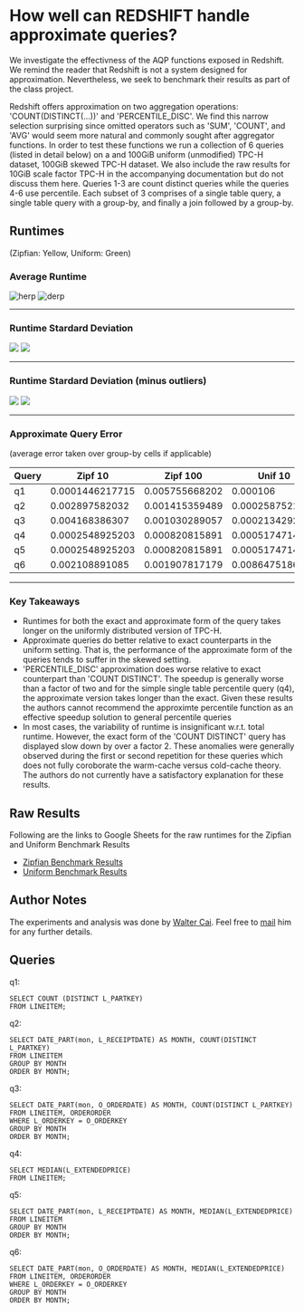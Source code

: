 # How well can REDSHIFT handle approximate queries?

We investigate the effectivness of the AQP functions exposed in Redshift. We remind the reader that Redshift is not a system designed for approximation. Nevertheless, we seek to benchmark their results as part of the class project.

Redshift offers approximation on two aggregation operations: 'COUNT(DISTINCT(...))' and 'PERCENTILE_DISC'. We find this narrow selection surprising since omitted operators such as 'SUM', 'COUNT', and 'AVG' would seem more natural and commonly sought after aggregator functions. In order to test these functions we run a collection of 6 queries (listed in detail below) on a and 100GiB uniform (unmodified) TPC-H dataset, 100GiB skewed TPC-H dataset. We also include the raw results for 10GiB scale factor TPC-H in the accompanying documentation but do not discuss them here. Queries 1-3 are count distinct queries while the queries 4-6 use  percentile. Each subset of 3 comprises of a single table query, a single table query with a group-by, and finally a join followed by a group-by.

## Runtimes
(Zipfian: Yellow, Uniform: Green)
### Average Runtime

![herp][zipf100-avg] ![derp][unif100-avg]

***
### Runtime Stardard Deviation

![][zipf100-std] ![][unif100-std]

***
### Runtime Stardard Deviation (minus outliers)

![][zipf100-std-outliers] ![][unif100-std-outliers]

***
### Approximate Query Error
(average error taken over group-by cells if applicable)

|Query | Zipf 10         | Zipf 100       | Unif 10         | Unif 100        |
| -----| --------------- | -------------- | --------------- | --------------- |
| q1   | 0.0001446217715 | 0.005755668202 | 0.000106        | 0.00537945      |
| q2   | 0.002897582032  | 0.001415359489 | 0.0002587521649 | 0.003686796976  |
| q3   | 0.004168386307  | 0.001030289057 | 0.0002134292575 | 0.00421623532   |
| q4   | 0.0002548925203 | 0.000820815891 | 0.000517471471  | 0.0006265493476 |
| q5   | 0.0002548925203 | 0.000820815891 | 0.000517471471  | 0.0006265493476 |
| q6   | 0.002108891085  | 0.001907817179 | 0.008647518662  | 0.008351887156  |

***
### Key Takeaways
* Runtimes for both the exact and approximate form of the query takes longer on the uniformly distributed version of TPC-H.
* Approximate queries do better relative to exact counterparts in the uniform setting. That is, the performance of the approximate form of the queries tends to suffer in the skewed setting.
* 'PERCENTILE_DISC' approximation does worse relative to exact counterpart than 'COUNT DISTINCT'. The speedup is generally worse than a factor of two and for the simple single table percentile query (q4), the approximate version takes longer than the exact. Given these results the authors cannot recommend the approximte percentile function as an effective speedup solution to general percentile queries
* In most cases, the variability of runtime is insignificant w.r.t. total runtime. However, the exact form of the 'COUNT DISTINCT' query has displayed slow down by over a factor 2. These anomalies were generally observed during the first or second repetition for these queries which does not fully coroborate the warm-cache versus cold-cache theory. The authors do not currently have a satisfactory explanation for these results.

## Raw Results
Following are the links to Google Sheets for the raw runtimes for the Zipfian and Uniform Benchmark Results

* [Zipfian Benchmark Results](https://docs.google.com/spreadsheets/d/1SnzAy3DHXxXw4LXwEG8gyT7TX4orwsZ50hI2_Xgmy4s/pubhtml)
* [Uniform Benchmark Results](https://docs.google.com/spreadsheets/d/1LC7m6qt47X9XNNe8b3bl-m9JwAVov924DV-b17X2mlw/pubhtml)

## Author Notes
The experiments and analysis was done by [Walter Cai](wzcai.github.io). Feel free to [mail](mailto:walter[at]cs[dot]washington[dot]edu) him for any further details.

## Queries
q1:
```
SELECT COUNT (DISTINCT L_PARTKEY)
FROM LINEITEM;
```
q2:
```
SELECT DATE_PART(mon, L_RECEIPTDATE) AS MONTH, COUNT(DISTINCT L_PARTKEY)
FROM LINEITEM
GROUP BY MONTH
ORDER BY MONTH;
```
q3:
```
SELECT DATE_PART(mon, O_ORDERDATE) AS MONTH, COUNT(DISTINCT L_PARTKEY)
FROM LINEITEM, ORDERORDER
WHERE L_ORDERKEY = O_ORDERKEY
GROUP BY MONTH
ORDER BY MONTH;
```
q4:
```
SELECT MEDIAN(L_EXTENDEDPRICE)
FROM LINEITEM;
```
q5:
```
SELECT DATE_PART(mon, L_RECEIPTDATE) AS MONTH, MEDIAN(L_EXTENDEDPRICE)
FROM LINEITEM
GROUP BY MONTH
ORDER BY MONTH;
```
q6:
```
SELECT DATE_PART(mon, O_ORDERDATE) AS MONTH, MEDIAN(L_EXTENDEDPRICE)
FROM LINEITEM, ORDERORDER
WHERE L_ORDERKEY = O_ORDERKEY
GROUP BY MONTH
ORDER BY MONTH;
```

[zipf100-avg]: https://docs.google.com/spreadsheets/d/1_VVatAB6AlGAifh-LYmf4iHSqPC8uFsRMbdJsv7M4kE/pubchart?oid=1036452611&format=image
[unif100-avg]: https://docs.google.com/spreadsheets/d/1_VVatAB6AlGAifh-LYmf4iHSqPC8uFsRMbdJsv7M4kE/pubchart?oid=37376812&format=image

[zipf100-std]: https://docs.google.com/spreadsheets/d/1_VVatAB6AlGAifh-LYmf4iHSqPC8uFsRMbdJsv7M4kE/pubchart?oid=79636558&format=image
[unif100-std]: https://docs.google.com/spreadsheets/d/1_VVatAB6AlGAifh-LYmf4iHSqPC8uFsRMbdJsv7M4kE/pubchart?oid=348046484&format=image

[zipf100-std-outliers]: https://docs.google.com/spreadsheets/d/1_VVatAB6AlGAifh-LYmf4iHSqPC8uFsRMbdJsv7M4kE/pubchart?oid=720421779&format=image
[unif100-std-outliers]: https://docs.google.com/spreadsheets/d/1_VVatAB6AlGAifh-LYmf4iHSqPC8uFsRMbdJsv7M4kE/pubchart?oid=871301525&format=image
